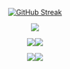<div align="center">
  
  [![GitHub Streak](https://github-readme-streak-stats.herokuapp.com?user=RidmikaHasaranga&theme=jolly&hide_border=true&border_radius=10)](https://git.io/streak-stats)
  
  ![](http://github-profile-summary-cards.vercel.app/api/cards/profile-details?username=RidmikaHasaranga&theme=dracula)
  
  ![](http://github-profile-summary-cards.vercel.app/api/cards/repos-per-language?username=RidmikaHasaranga&theme=dracula)![](http://github-profile-summary-cards.vercel.app/api/cards/most-commit-language?username=RidmikaHasaranga&theme=dracula)
  
  ![](http://github-profile-summary-cards.vercel.app/api/cards/productive-time?username=RidmikaHasaranga&theme=dracula&utcOffset=8)![](http://github-profile-summary-cards.vercel.app/api/cards/stats?username=RidmikaHasaranga&theme=dracula)
</div

